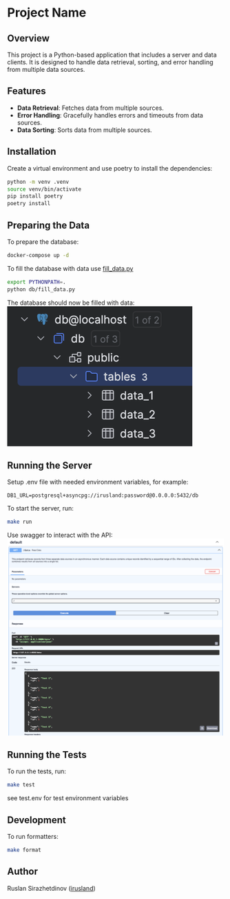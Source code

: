 # Project Name

## Overview
This project is a Python-based application that includes a server and data clients. It is designed to handle data retrieval, sorting, and error handling from multiple data sources.

## Features
- **Data Retrieval**: Fetches data from multiple sources.
- **Error Handling**: Gracefully handles errors and timeouts from data sources.
- **Data Sorting**: Sorts data from multiple sources.

## Installation
Create a virtual environment and use poetry to install the dependencies:
```sh
python -m venv .venv
source venv/bin/activate
pip install poetry
poetry install
```

## Preparing the Data
To prepare the database:
```sh
docker-compose up -d
```
To fill the database with data use [fill_data.py](db/fill_data.py)
```sh
export PYTHONPATH=.
python db/fill_data.py
```
The database should now be filled with data:
![db.png](media/db.png)

## Running the Server
Setup .env file with needed environment variables, for example:
```dotenv
DB1_URL=postgresql+asyncpg://irusland:password@0.0.0.0:5432/db
```

To start the server, run:
```sh
make run
```
Use swagger to interact with the API:
![api.png](media/api.png)

## Running the Tests
To run the tests, run:
```sh
make test
```
see test.env for test environment variables

## Development
To run formatters:
```sh
make format
```

## Author
Ruslan Sirazhetdinov ([irusland](github.com/irusland))
